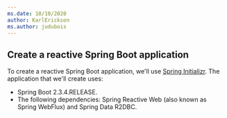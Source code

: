 ```yaml
---
ms.date: 10/10/2020
author: KarlErickson
ms.author: judubois
---
```


## Create a reactive Spring Boot application

To create a reactive Spring Boot application, we'll use [Spring Initializr](https://start.spring.io/). The application that we'll create uses:

- Spring Boot 2.3.4.RELEASE.
- The following dependencies: Spring Reactive Web (also known as Spring WebFlux) and Spring Data R2DBC.
